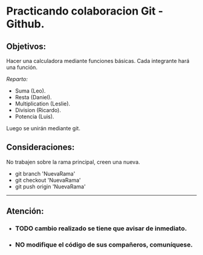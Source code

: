 # Practicando colaboracion Git - Github.

## Objetivos:
Hacer una calculadora mediante funciones básicas.
Cada integrante hará una función.

*Reparto:*
* Suma (Leo).
* Resta (Daniel).
* Multiplication (Leslie).
* Division (Ricardo).
* Potencia (Luis).

Luego se unirán mediante git.

## Consideraciones:
No trabajen sobre la rama principal, creen una nueva.
* git branch 'NuevaRama'
* git checkout 'NuevaRama'
* git push origin 'NuevaRama'

---

## Atención:
* ### TODO cambio realizado se tiene que avisar de inmediato.
* ### NO modifique el código de sus compañeros, comuníquese.

